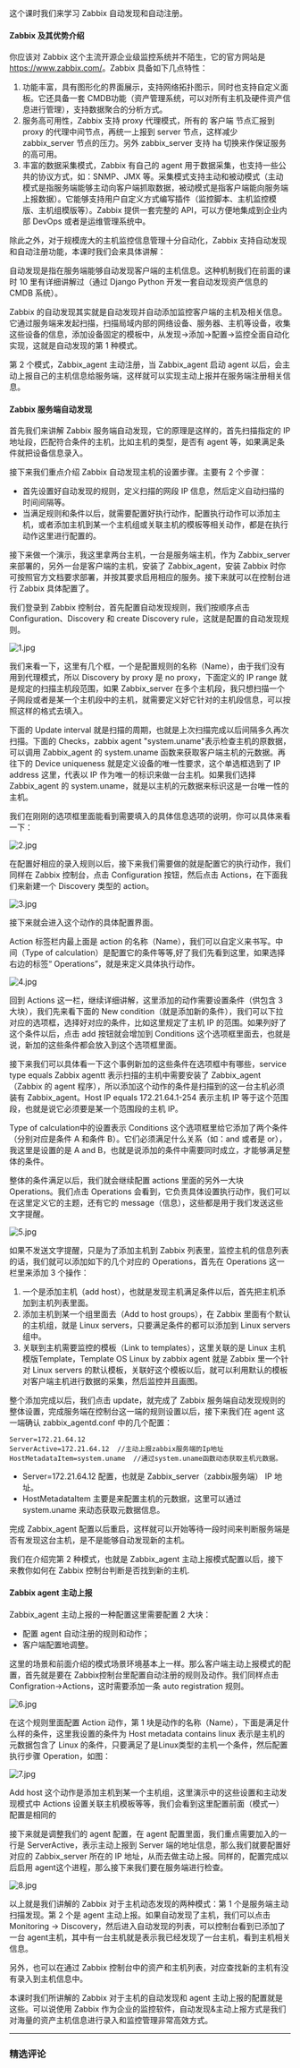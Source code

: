 <p>这个课时我们来学习 Zabbix 自动发现和自动注册。</p>
<h4>Zabbix 及其优势介绍</h4>
<p>你应该对 Zabbix 这个主流开源企业级监控系统并不陌生，它的官方网站是 <a href="https://www.zabbix.com/">https://www.zabbix.com/</a>。Zabbix 具备如下几点特性：</p>
<ol>
<li>功能丰富，具有图形化的界面展示，支持网络拓扑图示，同时也支持自定义面板。它还具备一套 CMDB功能（资产管理系统，可以对所有主机及硬件资产信息进行管理），支持数据聚合的分析方式。</li>
<li>服务高可用性，Zabbix 支持 proxy 代理模式，所有的 客户端 节点汇报到 proxy 的代理中间节点，再统一上报到 server 节点，这样减少 zabbix_server 节点的压力。另外 zabbix_server 支持 ha 切换来作保证服务的高可用。</li>
<li>丰富的数据采集模式，Zabbix 有自己的 agent 用于数据采集，也支持一些公共的协议方式，如：SNMP、JMX 等。采集模式支持主动和被动模式（主动模式是指服务端能够主动向客户端抓取数据，被动模式是指客户端能向服务端上报数据）。它能够支持用户自定义方式编写插件（监控脚本、主机监控模版、主机组模版等）。Zabbix 提供一套完整的 API，可以方便地集成到企业内部 DevOps 或者是运维管理系统中。</li>
</ol>
<p>除此之外，对于规模庞大的主机监控信息管理十分自动化，Zabbix 支持自动发现和自动注册功能，本课时我们会来具体讲解：</p>
<p>自动发现是指在服务端能够自动发现客户端的主机信息。这种机制我们在前面的课时 10 里有详细讲解过（通过 Django Python 开发一套自动发现资产信息的 CMDB 系统）。</p>
<p>Zabbix 的自动发现其实就是自动发现并自动添加监控客户端的主机及相关信息。它通过服务端来发起扫描，扫描局域内部的网络设备、服务器、主机等设备，收集这些设备的信息，添加设备固定的模板中，从发现-&gt;添加-&gt;配置-&gt;监控全面自动化实现，这就是自动发现的第 1 种模式。</p>
<p>第 2 个模式，Zabbix_agent 主动注册，当 Zabbix_agent 启动 agent 以后，会主动上报自己的主机信息给服务端，这样就可以实现主动上报并在服务端注册相关信息。</p>
<h4>Zabbix 服务端自动发现</h4>
<p>首先我们来讲解 Zabbix 服务端自动发现，它的原理是这样的，首先扫描指定的 IP 地址段，匹配符合条件的主机，比如主机的类型，是否有 agent 等，如果满足条件就把设备信息录入。</p>
<p>接下来我们重点介绍 Zabbix 自动发现主机的设置步骤。主要有 2 个步骤：</p>
<ul>
<li>首先设置好自动发现的规则，定义扫描的网段 IP 信息，然后定义自动扫描的时间间隔等。</li>
<li>当满足规则和条件以后，就需要配置好执行动作，配置执行动作可以添加主机，或者添加主机到某一个主机组或关联主机的模板等相关动作，都是在执行动作这里进行配置的。</li>
</ul>
<p>接下来做一个演示，我这里拿两台主机，一台是服务端主机，作为 Zabbix_server 来部署的，另外一台是客户端的主机，安装了 Zabbix_agent，安装 Zabbix 时你可按照官方文档要求部署，并按其要求启用相应的服务。接下来就可以在控制台进行 Zabbix 具体配置了。</p>
<p>我们登录到 Zabbix 控制台，首先配置自动发现规则，我们按顺序点击 Configuration、Discovery 和 create Discovery rule，这就是配置的自动发现规则。</p>
<p><img src="https://s0.lgstatic.com/i/image/M00/09/E3/CgqCHl68_HmAbetTAAClb6f9nPQ911.jpg" alt="1.jpg"></p>
<p>我们来看一下，这里有几个框，一个是配置规则的名称（Name），由于我们没有用到代理模式，所以 Discovery by proxy 是 no proxy，下面定义的 IP range 就是规定的扫描主机段范围，如果 Zabbix_server 在多个主机段，我只想扫描一个子网段或者是某一个主机段中的主机，就需要定义好它针对的主机段信息，可以按照这样的格式去填入。</p>
<p>下面的 Update interval 就是扫描的周期，也就是上次扫描完成以后间隔多久再次扫描。下面的 Checks，zabbix agent "system.uname"表示检查主机的原数据，可以调用 Zabbix_agent 的 system.uname 函数来获取客户端主机的元数据。再往下的 Device uniqueness 就是定义设备的唯一性要求，这个单选框选到了 IP address 这里，代表以 IP 作为唯一的标识来做一台主机。如果我们选择 Zabbix_agent 的 system.uname，就是以主机的元数据来标识这是一台唯一性的主机。</p>
<p>我们在刚刚的选项框里面能看到需要填入的具体信息选项的说明，你可以具体来看一下：</p>
<p><img src="https://s0.lgstatic.com/i/image/M00/09/E3/Ciqc1F68_IWACLmRAAA5Dtpkssg217.jpg" alt="2.jpg"></p>
<p>在配置好相应的录入规则以后，接下来我们需要做的就是配置它的执行动作，我们同样在 Zabbix 控制台，点击 Configuration 按钮，然后点击 Actions，在下面我们来新建一个 Discovery 类型的 action。</p>
<p><img src="https://s0.lgstatic.com/i/image/M00/09/E3/Ciqc1F68_IuAMgiIAAB-YdH43CY334.jpg" alt="3.jpg"></p>
<p>接下来就会进入这个动作的具体配置界面。</p>
<p>Action 标签栏内最上面是 action 的名称（Name），我们可以自定义来书写。中间（Type of calculation）是配置它的条件等等,好了我们先看到这里，如果选择右边的标签“ Operations”，就是来定义具体执行动作。</p>
<p><img src="https://s0.lgstatic.com/i/image/M00/09/E3/CgqCHl68_JOAIENYAADdSo5DXj4465.jpg" alt="4.jpg"></p>
<p>回到 Actions 这一栏，继续详细讲解，这里添加的动作需要设置条件（供包含 3 大块），我们先来看下面的 New condition（就是添加新的条件），我们可以下拉对应的选项框，选择好对应的条件，比如这里规定了主机 IP 的范围。如果列好了这个条件以后，点击 add 按钮就会增加到 Conditions 这个选项框里面去，也就是说，新加的这些条件都会放入到这个选项框里面。</p>
<p>接下来我们可以具体看一下这个事例新加的这些条件在选项框中有哪些，service type  equals Zabbix agentt 表示扫描的主机中需要安装了 Zabbix_agent（Zabbix 的 agent 程序），所以添加这个动作的条件是扫描到的这一台主机必须装有 Zabbix_agent。Host IP equals 172.21.64.1-254 表示主机 IP 等于这个范围段，也就是说它必须要是某一个范围段的主机 IP。</p>
<p>Type of calculation中的设置表示 Conditions 这个选项框里给它添加了两个条件（分别对应是条件 A 和条件 B）。它们必须满足什么关系（如：and 或者是 or），我这里是设置的是 A and B，也就是说添加的条件中需要同时成立，才能够满足整体的条件。</p>
<p>整体的条件满足以后，我们就会继续配置 actions 里面的另外一大块 Operations。我们点击 Operations 会看到，它负责具体设置执行动作，我们可以在这里定义它的主题，还有它的 message（信息），这些都是用于我们发送这些文字提醒。</p>
<p><img src="https://s0.lgstatic.com/i/image/M00/09/E4/CgqCHl68_JyABJdqAAC4yAEr8K4251.jpg" alt="5.jpg"></p>
<p>如果不发送文字提醒，只是为了添加主机到 Zabbix 列表里，监控主机的信息列表的话，我们就可以添加如下的几个对应的 Operations，首先在 Operations 这一栏里来添加 3 个操作：</p>
<ol>
<li>一个是添加主机（add host），也就是发现主机满足条件以后，首先把主机添加到主机列表里面。</li>
<li>添加主机到某一个组里面去（Add to host groups），在 Zabbix 里面有个默认的主机组，就是 Linux servers，只要满足条件的都可以添加到 Linux servers 组中。</li>
<li>关联到主机需要监控的模板（Link to templates），这里关联的是 Linux 主机模版Template，Template OS Linux by zabbix agent 就是 Zabbix 里一个针对 Linux servers 的默认模板，关联好这个模板以后，就可以利用默认的模板对客户端主机进行数据的采集，然后监控并且画图。</li>
</ol>
<p>整个添加完成以后，我们点击 update，就完成了 Zabbix 服务端自动发现规则的整体设置，完成服务端在控制台这一端的规则设置以后，接下来我们在 agent 这一端确认 zabbix_agentd.conf 中的几个配置：</p>
<pre><code data-language="java" class="lang-java">Server=<span class="hljs-number">172.21</span><span class="hljs-number">.64</span><span class="hljs-number">.12</span>
ServerActive=<span class="hljs-number">172.21</span><span class="hljs-number">.64</span><span class="hljs-number">.12</span>  <span class="hljs-comment">//主动上报zabbix服务端的Ip地址</span>
HostMetadataItem=system.uname  <span class="hljs-comment">//通过system.uname函数动态获取主机元数据。</span>
</code></pre>
<ul>
<li>Server=172.21.64.12 配置，也就是 Zabbix_server（zabbix服务端） IP 地址。</li>
<li>HostMetadataItem 主要是来配置主机的元数据，这里可以通过 system.uname 来动态获取元数据信息。</li>
</ul>
<p>完成 Zabbix_agent 配置以后重启，这样就可以开始等待一段时间来判断服务端是否有发现这台主机，是不是能够自动发现新的主机。</p>
<p>我们在介绍完第 2 种模式，也就是 Zabbix_agent 主动上报模式配置以后，接下来教你如何在 Zabbix 控制台判断是否找到新的主机.</p>
<h4>Zabbix agent 主动上报</h4>
<p>Zabbix_agent 主动上报的一种配置这里需要配置 2 大块：</p>
<ul>
<li>配置 agent 自动注册的规则和动作；</li>
<li>客户端配置地调整。</li>
</ul>
<p>这里的场景和前面介绍的模式场景环境基本上一样。那么客户端主动上报模式的配置，首先就是要在 Zabbix控制台里配置自动注册的规则及动作。我们同样点击 Configration-&gt;Actions，这时需要添加一条 auto registration 规则。</p>
<p><img src="https://s0.lgstatic.com/i/image/M00/09/E4/CgqCHl68_KeAWF1gAAAn8mXN_z8660.jpg" alt="6.jpg"></p>
<p>在这个规则里面配置 Action 动作，第 1 块是动作的名称（Name），下面是满足什么样的条件，这里我设置的条件为 Host metadata contains linux 表示是主机的元数据包含了 Linux 的条件，只要满足了是Linux类型的主机一个条件，然后配置执行步骤 Operation，如图：</p>
<p><img src="https://s0.lgstatic.com/i/image/M00/09/E4/Ciqc1F68_LCADryJAACKuB-Bv8Y577.jpg" alt="7.jpg"></p>
<p>Add host 这个动作是添加主机到某一个主机组，这里演示中的这些设置和主动发现模式中 Actions 设置关联主机模板等等，我们会看到这里配置前面（模式一）配置是相同的</p>
<p>接下来就是调整我们的 agent 配置，在 agent 配置里面，我们重点需要加入的一行是 ServerActive，表示主动上报到 Server 端的地址信息，那么我们就要配置好对应的 Zabbix_server 所在的 IP 地址，从而去做主动上报。同样的，配置完成以后启用 agent这个进程，那么接下来我们要在服务端进行检查。</p>
<p><img src="https://s0.lgstatic.com/i/image/M00/09/E4/Ciqc1F68_LqADz5LAABmKUChNkM384.jpg" alt="8.jpg"></p>
<p>以上就是我们讲解的 Zabbix 对于主机动态发现的两种模式：第 1 个是服务端主动扫描发现。第 2 个是 agent 主动上报。如果自动发现了主机，我们可以点击 Monitoring -&gt; Discovery，然后进入自动发现的列表，可以控制台看到已添加了一台 agent主机，其中有一台主机就是表示我已经发现了一台主机，看到主机相关信息。</p>
<p>另外，也可以在通过 Zabbix 控制台中的资产和主机列表，对应查找新的主机有没有录入到主机信息中。</p>
<p>本课时我们所讲解的 Zabbix 对于主机的自动发现和 agent 主动上报的配置就是这些。可以说使用 Zabbix 作为企业的监控软件，自动发现&amp;主动上报方式是我们对海量的资产主机信息进行录入和监控管理非常高效方式。</p>

---

### 精选评论


